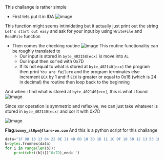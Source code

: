 This challange is rather simple
- First lets put it in IDA
![image](https://github.com/neziRzz/CTF_Writeups/assets/126742756/fe3505cc-de77-484b-84f2-7cfcd0f481ac)


This function might seems intimidating but it actually just print out the string `Let's start out easy` and ask for your input by using `WriteFile` and `ReadFile` function

- Then comes the checking routine
![image](https://github.com/neziRzz/CTF_Writeups/assets/126742756/d7b87237-8340-4785-8ad8-d92c52069c0c)
This routine functionality can be roughly translated to
  - Our input is stored in `byte_402158[ecx]` is move into `AL`
  - Our input then xor'ed with 0x7D
  - If its not equal to what is stored at `byte_402140[ecx]` the program then print `You are failure` and the program terminates else increment `ECX`
  by 1 and if `ECX` is greater or equal to 0x18 (which is 24 in decimal) the routine then loop back to the beginning

 And when i find what is stored at `byte_402140[ecx]`, this is what i found
 ![image](https://github.com/neziRzz/CTF_Writeups/assets/126742756/def902b2-a2ea-47c4-849b-23ac30e2e7de)
 
 Since xor operation is symmetric and reflexive, we can just take whatever is stored in `byte_402140[ecx]` 
 and xor it with 0x7D

 ![image](https://github.com/neziRzz/CTF_Writeups/assets/126742756/38f5082f-1016-4e53-910b-c9fb0253cef7)


**Flag:`bunny_sl0pe@flare-on.com`**
And this is a python script for this challange
```python
data="1F 08 13 13 04 22 0E 11 4D 0D 18 3D 1B 11 1C 0F 18 50 12 13 53 1E 12 10" 
b=bytes.fromhex(data)
for i in range(len(b)):
    print(chr((b[i])^0x7D),end='')
```
